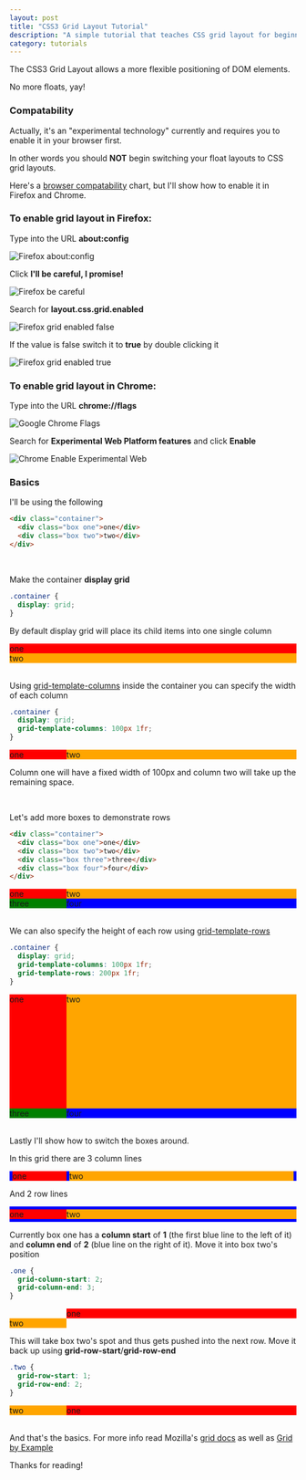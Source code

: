 ```yaml
---
layout: post
title: "CSS3 Grid Layout Tutorial"
description: "A simple tutorial that teaches CSS grid layout for beginners."
category: tutorials
---
```


The CSS3 Grid Layout allows a more flexible positioning of DOM elements. 

No more floats, yay!

<!--more-->

### Compatability 

Actually, it's an "experimental technology" currently and requires you to enable it in your browser first. 

In other words you should **NOT** begin switching your float layouts to CSS grid layouts.  

Here's a [browser compatability](https://developer.mozilla.org/en-US/docs/Web/CSS/grid#Browser_compatibility) chart, but I'll show how to enable it in Firefox and Chrome. 

### To enable grid layout in Firefox:

Type into the URL **about:config**

![Firefox about:config](/images/firefoxaboutconfig.png)

Click **I'll be careful, I promise!**

![Firefox be careful](/images/firefoxbecareful.png)

Search for **layout.css.grid.enabled**

![Firefox grid enabled false](/images/firefoxgridenabledfalse.png)

If the value is false switch it to **true** by double clicking it

![Firefox grid enabled true](/images/firefoxgridenabledtrue.png)

### To enable grid layout in Chrome: 

Type into the URL **chrome://flags**

![Google Chrome Flags](/images/chromeflags.png)

Search for **Experimental Web Platform features** and click **Enable**

![Chrome Enable Experimental Web](/images/chromeenableexperimental.png)

### Basics

I'll be using the following 

```html
<div class="container">
  <div class="box one">one</div>
  <div class="box two">two</div>
</div>
```

<br>

Make the container **display grid**

```css
.container {
  display: grid;    
}
```



<style>
/*1*/
.container1 {
  display: grid;    
}
.box1 {
    
}
.one1 {
  background: red;    
}
.two1 {
  background: orange;
}

/*2*/
.container2 {
  display: grid;    
  grid-template-columns: 100px 1fr;
}
.box2 {
    
}
.one2 {
  background: red;    
}
.two2 {
  background: orange;
}

/*3*/
.container3 {
  display: grid;    
  grid-template-columns: 100px 1fr;
}
.box3 {
    
}
.one3 {
  background: red;    
}
.two3 {
  background: orange;
}
.three3 {
  background: green;    
}
.four3 {
  background: blue;    
}


/*4*/
.container4 {
  display: grid;    
  grid-template-columns: 100px 1fr;
  grid-template-rows: 200px 1fr; 
}
.box4 {
    
}
.one4 {
  background: red;    
}
.two4 {
  background: orange;
}
.three4 {
  background: green;    
}
.four4 {
  background: blue;    
}

/*5*/
.container5 {
  display: grid;    
  grid-template-columns: 100px 1fr;
}
.box5 {
    
}
.one5 {
  background: red;    
  border-left: 5px solid blue;
}
.two5 {
  background: orange;
  border-left: 5px solid blue;
  border-right: 5px solid blue;
}

/*6*/
.container6 {
  display: grid;    
  grid-template-columns: 100px 1fr;
}
.box6 {
    
}
.one6 {
  background: red;    
  border-top: 5px solid blue;
  border-bottom: 5px solid blue;
}
.two6 {
  background: orange;
  border-top: 5px solid blue;
  border-bottom: 5px solid blue;
}

/*7*/
.container7 {
  display: grid;    
  grid-template-columns: 100px 1fr;
}
.box7 {
    
}
.one7 {
  background: red;    
  grid-column-start: 2;
  grid-column-end: 3;

}
.two7 {
  background: orange;
}

/*8*/
.container8 {
  display: grid;    
  grid-template-columns: 100px 1fr;
}
.box8 {
    
}
.one8 {
  background: red;    
  grid-column-start: 2;
  grid-column-end: 3;

}
.two8 {
  background: orange;
  grid-row-start: 1;
  grid-row-end: 2;
}
</style>

By default display grid will place its child items into one single column

<div class="container1">
  <div class="box1 one1">one</div>
  <div class="box1 two1">two</div>
</div>

<br>

Using [grid-template-columns](https://developer.mozilla.org/en-US/docs/Web/CSS/grid-template-columns) inside the container you can specify the width of each column

```css
.container {
  display: grid;    
  grid-template-columns: 100px 1fr;
}
```


<div class="container2">
  <div class="box2 one2">one</div>
  <div class="box2 two2">two</div>
</div>

Column one will have a fixed width of 100px and column two will take up the remaining space. 

<br>

Let's add more boxes to demonstrate rows

```html
<div class="container">
  <div class="box one">one</div>
  <div class="box two">two</div>
  <div class="box three">three</div>
  <div class="box four">four</div>
</div>
```

<div class="container3">
  <div class="box2 one3">one</div>
  <div class="box2 two3">two</div>
  <div class="box2 three3">three</div>
  <div class="box2 four3">four</div>
</div>

<br>

We can also specify the height of each row using [grid-template-rows](https://developer.mozilla.org/en-US/docs/Web/CSS/grid-template-rows)

```css
.container {
  display: grid;    
  grid-template-columns: 100px 1fr;
  grid-template-rows: 200px 1fr;
}
```

<div class="container4">
  <div class="box4 one4">one</div>
  <div class="box4 two4">two</div>
  <div class="box4 three4">three</div>
  <div class="box4 four4">four</div>
</div>

<br>

Lastly I'll show how to switch the boxes around.

In this grid there are 3 column lines

<div class="container5">
  <div class="box5 one5">one</div>
  <div class="box5 two5">two</div>
</div>

And 2 row lines

<div class="container6">
  <div class="box6 one6">one</div>
  <div class="box6 two6">two</div>
</div>

Currently box one has a **column start** of **1** (the first blue line to the left of it) and **column end** of **2** (blue line on the right of it). Move it into box two's position

```css
.one {
  grid-column-start: 2;
  grid-column-end: 3;
}
```

<div class="container7">
  <div class="box7 one7">one</div>
  <div class="box7 two7">two</div>
</div>

This will take box two's spot and thus gets pushed into the next row. Move it back up using **grid-row-start**/**grid-row-end** 

```css
.two {
  grid-row-start: 1;
  grid-row-end: 2;
}
```

<div class="container8">
  <div class="box8 one8">one</div>
  <div class="box8 two8">two</div>
</div>

<br>

And that's the basics. For more info read Mozilla's [grid docs](https://developer.mozilla.org/en-US/docs/Web/CSS/grid) as well as [Grid by Example](http://gridbyexample.com/examples/)

Thanks for reading!
